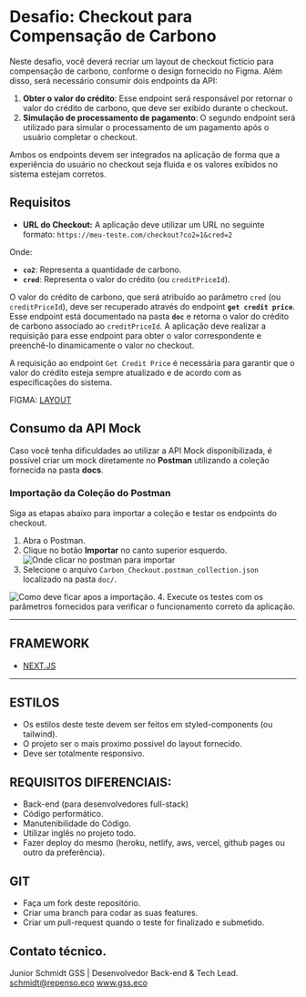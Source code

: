 # Desafio: Checkout para Compensação de Carbono

Neste desafio, você deverá recriar um layout de checkout fictício para compensação de carbono, conforme o design fornecido no Figma. Além disso, será necessário consumir dois endpoints da API:

1. **Obter o valor do crédito**: Esse endpoint será responsável por retornar o valor do crédito de carbono, que deve ser exibido durante o checkout.
2. **Simulação de processamento de pagamento**: O segundo endpoint será utilizado para simular o processamento de um pagamento após o usuário completar o checkout.

Ambos os endpoints devem ser integrados na aplicação de forma que a experiência do usuário no checkout seja fluida e os valores exibidos no sistema estejam corretos.

## Requisitos

- **URL do Checkout:** A aplicação deve utilizar um URL no seguinte formato:
````https://meu-teste.com/checkout?co2=1&cred=2````

Onde:
- **`co2`**: Representa a quantidade de carbono.
- **`cred`**: Representa o valor do crédito (ou `creditPriceId`).

O valor do crédito de carbono, que será atribuído ao parâmetro `cred` (ou `creditPriceId`), deve ser recuperado através do endpoint **`get credit price`**. Esse endpoint está documentado na pasta **`doc`** e retorna o valor do crédito de carbono associado ao `creditPriceId`. A aplicação deve realizar a requisição para esse endpoint para obter o valor correspondente e preenchê-lo dinamicamente o valor no checkout.

A requisição ao endpoint `Get Credit Price` é necessária para garantir que o valor do crédito esteja sempre atualizado e de acordo com as especificações do sistema.

FIGMA:
[LAYOUT](https://www.figma.com/design/3dbuGSs6oCSLkPw9viSsfT/Front-end-Teste?node-id=0-1&t=KvUCyOT5Miiuh0D5-1)

## Consumo da API Mock

Caso você tenha dificuldades ao utilizar a API Mock disponibilizada, é possível criar um mock diretamente no **Postman** utilizando a coleção fornecida na pasta **docs**. 

### Importação da Coleção do Postman

Siga as etapas abaixo para importar a coleção e testar os endpoints do checkout.

1. Abra o Postman.
2. Clique no botão **Importar** no canto superior esquerdo.
![Onde clicar no postman para importar](./docs/image.png)
3. Selecione o arquivo `Carbon_Checkout.postman_collection.json` localizado na pasta `doc/`.

![Como deve ficar apos a importação.](./docs/image-2.png)
4. Execute os testes com os parâmetros fornecidos para verificar o funcionamento correto da aplicação.

-----------------------------------------------------

## FRAMEWORK

- [NEXT.JS](https://nextjs.org/docs)

-----------------------------------------------------

## ESTILOS

- Os estilos deste teste devem ser feitos em styled-components (ou tailwind).
- O projeto ser o mais proximo possivel do layout fornecido.
- Deve ser totalmente responsivo.

## REQUISITOS DIFERENCIAIS:

- Back-end (para desenvolvedores full-stack)
- Código performático.
- Manutenibilidade do Código.
- Utilizar inglês no projeto todo.
- Fazer deploy do mesmo (heroku, netlify, aws, vercel, github pages ou outro da preferência).

## GIT
- Faça um fork deste repositório.
- Criar uma branch para codar as suas features.
- Criar um pull-request quando o teste for finalizado e submetido.

## Contato técnico.
Junior Schmidt
GSS | Desenvolvedor Back-end & Tech Lead.
schmidt@repenso.eco
www.gss.eco
